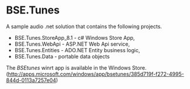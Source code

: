 BSE.Tunes
=========
A sample audio .net solution that contains the following projects. 

- BSE.Tunes.StoreApp_8.1 - c# Windows Store App,
- BSE.Tunes.WebApi - ASP.NET Web Api service,
- BSE.Tunes.Entities - ADO.NET Entity business logic,
- BSE.Tunes.Data - portable data objects

The *BSEtunes* winrt app is available in the Windows Store.
(http://apps.microsoft.com/windows/app/bsetunes/385d719f-f272-4995-844d-0113a7257e04)

